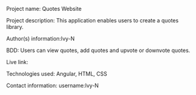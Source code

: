 Project name: Quotes Website

Project description: This application enables users to create a quotes library.

Author(s) information:Ivy-N

BDD: Users can view quotes, add quotes and upvote or downvote quotes. 

Live link:

Technologies used: Angular, HTML, CSS

Contact information: username:Ivy-N
